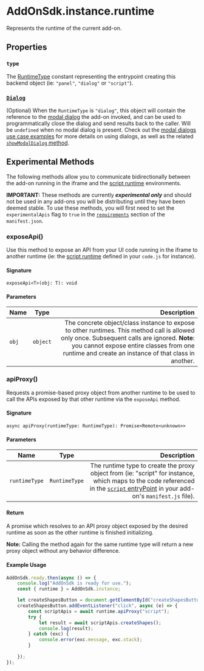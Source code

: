 # AddOnSdk.instance.runtime
Represents the runtime of the current add-on.

## Properties

### `type`
The [RuntimeType](addonsdk-constants.md) constant representing the entrypoint creating this backend object (ie: `"panel"`, `"dialog"` or `"script"`).

### [`Dialog`](../addonsdk/runtime-dialog.md) 
(Optional) When the `RuntimeType` is `"dialog"`, this object will contain the reference to the [modal dialog](runtime-dialog.md) the add-on invoked, and can be used to programmatically close the dialog and send results back to the caller. Will be `undefined` when no modal dialog is present. Check out the [modal dialogs use case examples](../../guides/develop/use_cases.md#modal-dialogs) for more details on using dialogs, as well as the related [`showModalDialog` method](../addonsdk/addonsdk-app.md#showmodaldialog).

## Experimental Methods
The following methods allow you to communicate bidirectionally between the add-on running in the iframe and the [script runtime](../scriptruntime/) environments. 

**IMPORTANT:** These methods are currently ***experimental only*** and should not be used in any add-ons you will be distributing until they have been deemed stable. To use these methods, you will first need to set the `experimentalApis` flag to `true` in the [`requirements`](../manifest/index.md#requirements) section of the `manifest.json`. 

### exposeApi()
Use this method to expose an API from your UI code running in the iframe to another runtime (ie: the [script runtime](../scriptruntime/) defined in your `code.js` for instance).

#### Signature
`exposeApi<T>(obj: T): void`

#### Parameters
| Name      | Type        | Description   |
| ----------| ------------| -----------:  |
| `obj`     | `object`    | The concrete object/class instance to expose to other runtimes. This method call is allowed only once. Subsequent calls are ignored. **Note**: you cannot expose entire classes from one runtime and create an instance of that class in another. |

### apiProxy()
Requests a promise-based proxy object from another runtime to be used to call the APIs exposed by that other runtime via the `exposeApi` method.

#### Signature
`async apiProxy(runtimeType: RuntimeType): Promise<Remote<unknown>> `

#### Parameters
| Name          | Type        | Description   |
| --------------| ------------| -----------:  |
| `runtimeType` | `RuntimeType` | The runtime type to create the proxy object from (ie: "script" for instance, which maps to the code referenced in the [`script` entryPoint](../scriptruntime/index.md#script-entry-point) in your add-on's `manifest.js` file). |

#### Return
A promise which resolves to an API proxy object exposed by the desired runtime as soon as the other runtime is finished initializing.
     
**Note:** Calling the method again for the same runtime type will return a new proxy object without any behavior difference.

#### Example Usage
```js
AddOnSdk.ready.then(async () => {
    console.log("AddOnSdk is ready for use.");
    const { runtime } = AddOnSdk.instance;

    let createShapesButton = document.getElementById("createShapesButton");
    createShapesButton.addEventListener("click", async (e) => {
        const scriptApis = await runtime.apiProxy("script");
        try {
            let result = await scriptApis.createShapes();
            console.log(result);
        } catch (exc) {
            console.error(exc.message, exc.stack);
        }
        
    });
});
```                                